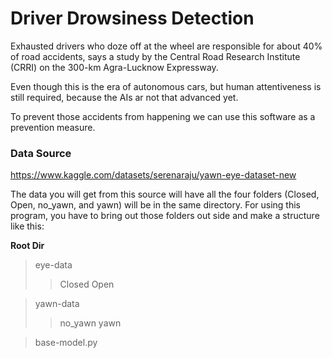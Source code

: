 # Driver Drowsiness Detection

Exhausted drivers who doze off at the wheel are responsible for about 40% of road accidents, says a study by the Central Road Research Institute (CRRI) on the 300-km Agra-Lucknow Expressway.

Even though this is the era of autonomous cars, but human attentiveness is still required, because the AIs ar not that advanced yet.

To prevent those accidents from happening we can use this software as a prevention measure.

### Data Source
https://www.kaggle.com/datasets/serenaraju/yawn-eye-dataset-new

The data you will get from this source will have all the four folders (Closed, Open, no_yawn, and yawn) will be in the same directory. For using this program, you have to bring out those folders out side and make a structure like this:

**Root Dir**
> eye-data
>> Closed
 Open

> yawn-data
>> no_yawn
 yawn

> base-model.py
